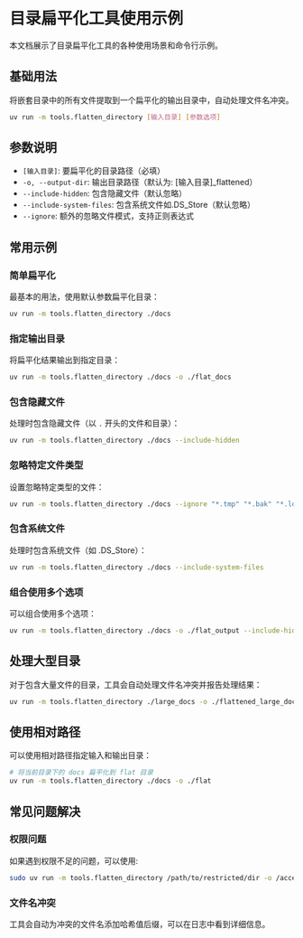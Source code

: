 # 目录扁平化工具使用示例

本文档展示了目录扁平化工具的各种使用场景和命令行示例。

## 基础用法

将嵌套目录中的所有文件提取到一个扁平化的输出目录中，自动处理文件名冲突。

```bash
uv run -m tools.flatten_directory [输入目录] [参数选项]
```

## 参数说明

- `[输入目录]`: 要扁平化的目录路径（必填）
- `-o, --output-dir`: 输出目录路径（默认为: [输入目录]_flattened）
- `--include-hidden`: 包含隐藏文件（默认忽略）
- `--include-system-files`: 包含系统文件如.DS_Store（默认忽略）
- `--ignore`: 额外的忽略文件模式，支持正则表达式

## 常用示例

### 简单扁平化

最基本的用法，使用默认参数扁平化目录：

```bash
uv run -m tools.flatten_directory ./docs
```

### 指定输出目录

将扁平化结果输出到指定目录：

```bash
uv run -m tools.flatten_directory ./docs -o ./flat_docs
```

### 包含隐藏文件

处理时包含隐藏文件（以 `.` 开头的文件和目录）：

```bash
uv run -m tools.flatten_directory ./docs --include-hidden
```

### 忽略特定文件类型

设置忽略特定类型的文件：

```bash
uv run -m tools.flatten_directory ./docs --ignore "*.tmp" "*.bak" "*.log"
```

### 包含系统文件

处理时包含系统文件（如 .DS_Store）：

```bash
uv run -m tools.flatten_directory ./docs --include-system-files
```

### 组合使用多个选项

可以组合使用多个选项：

```bash
uv run -m tools.flatten_directory ./docs -o ./flat_output --include-hidden --ignore "*.tmp" "*.bak"
```

## 处理大型目录

对于包含大量文件的目录，工具会自动处理文件名冲突并报告处理结果：

```bash
uv run -m tools.flatten_directory ./large_docs -o ./flattened_large_docs
```

## 使用相对路径

可以使用相对路径指定输入和输出目录：

```bash
# 将当前目录下的 docs 扁平化到 flat 目录
uv run -m tools.flatten_directory ./docs -o ./flat
```

## 常见问题解决

### 权限问题

如果遇到权限不足的问题，可以使用:

```bash
sudo uv run -m tools.flatten_directory /path/to/restricted/dir -o /accessible/output/dir
```

### 文件名冲突

工具会自动为冲突的文件名添加哈希值后缀，可以在日志中看到详细信息。
